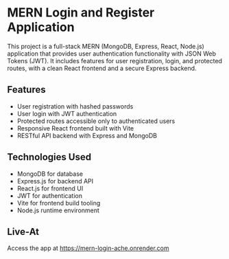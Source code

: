 # MERN Login and Register Application

This project is a full-stack MERN (MongoDB, Express, React, Node.js) application that provides user authentication functionality with JSON Web Tokens (JWT). It includes features for user registration, login, and protected routes, with a clean React frontend and a secure Express backend.

## Features
- User registration with hashed passwords
- User login with JWT authentication
- Protected routes accessible only to authenticated users
- Responsive React frontend built with Vite
- RESTful API backend with Express and MongoDB

## Technologies Used
- MongoDB for database
- Express.js for backend API
- React.js for frontend UI
- JWT for authentication
- Vite for frontend build tooling
- Node.js runtime environment

## Live-At
Access the app at https://mern-login-ache.onrender.com
